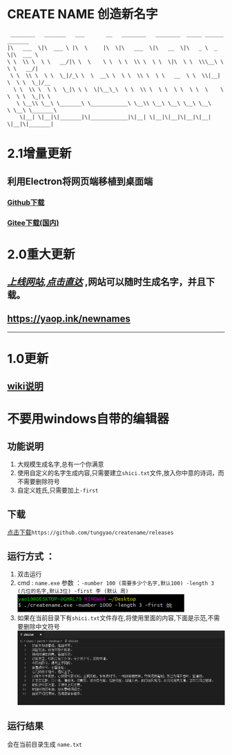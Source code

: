 # CREATE NAME 创造新名字
```
 ________   _______   ___       __   ________   ________  _____ ______   _______      
|\   ___  \|\  ___ \ |\  \     |\  \|\   ___  \|\   __  \|\   _ \  _   \|\  ___ \     
\ \  \\ \  \ \   __/|\ \  \    \ \  \ \  \\ \  \ \  \|\  \ \  \\\__\ \  \ \   __/|    
 \ \  \\ \  \ \  \_|/_\ \  \  __\ \  \ \  \\ \  \ \   __  \ \  \\|__| \  \ \  \_|/__  
  \ \  \\ \  \ \  \_|\ \ \  \|\__\_\  \ \  \\ \  \ \  \ \  \ \  \    \ \  \ \  \_|\ \ 
   \ \__\\ \__\ \_______\ \____________\ \__\\ \__\ \__\ \__\ \__\    \ \__\ \_______\
    \|__| \|__|\|_______|\|____________|\|__| \|__|\|__|\|__|\|__|     \|__|\|_______|

```
# 2.1增量更新
## 利用Electron将网页端移植到桌面端
### [Github下载](https://github.com/tungyao/newname/releases/download/1.1/setup.exe)
### [Gitee下载(国内)](https://gitee.com/yaop/newname/releases/download/1.1/setup.exe)
# 2.0重大更新
## *[上线网站,点击直达](https://yaop.ink/newnames)* ,网站可以随时生成名字，并且下载。
## https://yaop.ink/newnames
---
# 1.0更新
## [wiki说明](https://github.com/tungyao/newname/wiki)
# 不要用windows自带的编辑器
## 功能说明
1. 大规模生成名字,总有一个你满意
2. 使用自定义的名字生成内容,只需要建立`shici.txt`文件,放入你中意的诗词，而不需要删除符号
3. 自定义姓氏,只需要加上`-first `
## 下载
[点击下载](https://github.com/tungyao/createname/releases)`https://github.com/tungyao/createname/releases`
## 运行方式 ：
1. 双击运行
2. cmd : `name.exe`  参数 ：`-number 100 (需要多少个名字,默认100) -length 3 (几位的名字,默认3位) -first 李 (默认 周)`
![cmd_exp](./cmd_exp.png)
3. 如果在当前目录下有`shici.txt`文件存在,将使用里面的内容,下面是示范,不需要删除中文符号
![shici.txt文件内容示范](./shici_exp.png)
## 运行结果
会在当前目录生成 `name.txt`
